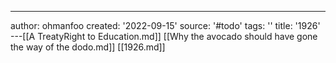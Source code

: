 ---
author: ohmanfoo
created: '2022-09-15'
source: '#todo'
tags: ''
title: '1926'
---[[A TreatyRight to Education.md]]
[[Why the avocado should have gone the way of the dodo.md]]
[[1926.md]]
